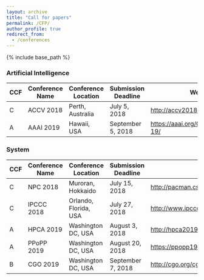 ```yaml
---
layout: archive
title: "Call for papers"
permalink: /CFP/
author_profile: true
redirect_from:
  - /conferences
---
```


{% include base_path %}

### Artificial Intelligence

|  CCF | Conference Name | Conference Location | Submission Deadline | Website |
| ------------ | ------------ |  ------------ |  ------------ |  ------------ |
| C | ACCV 2018 | Perth, Australia | July 5, 2018 | http://accv2018.net/ |
| A | AAAI 2019 | Hawaii, USA | September 5, 2018 | https://aaai.org/Conferences/AAAI-19/ |


### System

|  CCF | Conference Name | Conference Location | Submission Deadline | Website |
| ------------ | ------------ |  ------------ |  ------------ |  ------------ |
| C | NPC 2018 | Muroran, Hokkaido | July 15, 2018 | http://pacman.cs.tsinghua.edu.cn/npc2018/ |
| C | IPCCC 2018 | Orlando, Florida, USA | July 27, 2018 | http://www.ipccc.org/ |
| A | HPCA 2019 | Washington DC, USA| August 3, 2018 |http://hpca2019.seas.gwu.edu/ |
| A | PPoPP 2019 | Washington DC, USA| August 20, 2018 | https://ppopp19.sigplan.org/home |
| B | CGO 2019 | Washington DC, USA | September 7, 2018 | http://cgo.org/cgo2019/ |
